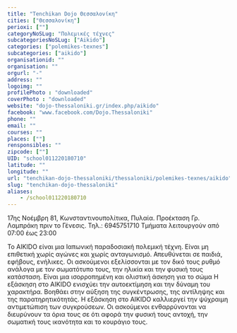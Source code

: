 ```yaml
---
title: "Tenchikan Dojo Θεσσαλονίκη"
cities: ["Θεσσαλονίκη"]
perioxi: [""]
categoryNoSLug: "Πολεμικές τέχνες"
subcategoriesNoSLug: ["Aikido"]
categories: ["polemikes-texnes"]
subcategories: ["aikido"]
organisationid: ""
organisation: ""
orgurl: "-"
address: ""
logoimg: ""
profilePhoto : "downloaded"
coverPhoto : "downloaded"
website: "dojo-thessaloniki.gr/index.php/aikido"
facebook: "www.facebook.com/Dojo.Thessaloniki"
phone: ""
email: ""
courses: ""
places: [""]
rensponsibles: ""
zipcode: [""]
UID: "school011220180710"
latitude: ""
longitude: ""
url: "tenchikan-dojo-thessaloniki/thessaloniki/polemikes-texnes/aikido"
slug: "tenchikan-dojo-thessaloniki"
aliases:
    - /school011220180710
---
```



17ης Νοέμβρη 81, Κωνσταντινουπολίτικα, Πυλαία. Προέκταση Γρ. Λαμπράκη πριν το Γένεσις. Τηλ.: 6945751710 Τμήματα λειτουργούν από 07:00 έως 23:00

Το AIKIDO είναι μια Ιαπωνική παραδοσιακή πολεμική τέχνη. Είναι μη επιθετική χωρίς αγώνες και χωρίς ανταγωνισμό. Απευθύνεται σε παιδιά, εφήβους, ενήλικες. Οι ασκούμενοι εξελίσσονται με τον δικό τους ρυθμό ανάλογα με τον σωματότυπο τους, την ηλικία και την φυσική τους κατάσταση. Είναι μια ισορροπημένη και ολιστική άσκηση για το σώμα Η εξάσκηση στο AIKIDO ενισχύει την αυτοεκτίμηση και την δύναμη του χαρακτήρα. Βοηθάει στην αύξηση της συγκέντρωσης, της αντίληψης και της παρατηρητικότητάς. Η εξάσκηση στο AIKIDO καλλιεργεί την ψύχραιμη αντιμετώπιση των συγκρούσεων. Οι ασκούμενοι ενθαρρύνονται να διευρύνουν τα όρια τους σε ότι αφορά την φυσική τους αντοχή, την σωματική τους ικανότητα και το κουράγιο τους.